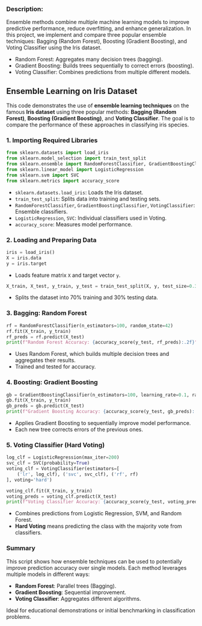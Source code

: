 ### Description:

Ensemble methods combine multiple machine learning models to improve predictive performance, reduce overfitting, and enhance generalization. In this project, we implement and compare three popular ensemble techniques: Bagging (Random Forest), Boosting (Gradient Boosting), and Voting Classifier using the Iris dataset.

- Random Forest: Aggregates many decision trees (bagging).
- Gradient Boosting: Builds trees sequentially to correct errors (boosting).
- Voting Classifier: Combines predictions from multiple different models.

## Ensemble Learning on Iris Dataset

This code demonstrates the use of **ensemble learning techniques** on the famous **Iris dataset** using three popular methods: **Bagging (Random Forest)**, **Boosting (Gradient Boosting)**, and **Voting Classifier**. The goal is to compare the performance of these approaches in classifying iris species.

### 1. Importing Required Libraries

```python
from sklearn.datasets import load_iris
from sklearn.model_selection import train_test_split
from sklearn.ensemble import RandomForestClassifier, GradientBoostingClassifier, VotingClassifier
from sklearn.linear_model import LogisticRegression
from sklearn.svm import SVC
from sklearn.metrics import accuracy_score
```

* `sklearn.datasets.load_iris`: Loads the Iris dataset.
* `train_test_split`: Splits data into training and testing sets.
* `RandomForestClassifier`, `GradientBoostingClassifier`, `VotingClassifier`: Ensemble classifiers.
* `LogisticRegression`, `SVC`: Individual classifiers used in Voting.
* `accuracy_score`: Measures model performance.

### 2. Loading and Preparing Data

```python
iris = load_iris()
X = iris.data
y = iris.target
```

* Loads feature matrix `X` and target vector `y`.

```python
X_train, X_test, y_train, y_test = train_test_split(X, y, test_size=0.3, random_state=42)
```

* Splits the dataset into 70% training and 30% testing data.

### 3. Bagging: Random Forest

```python
rf = RandomForestClassifier(n_estimators=100, random_state=42)
rf.fit(X_train, y_train)
rf_preds = rf.predict(X_test)
print(f"Random Forest Accuracy: {accuracy_score(y_test, rf_preds):.2f}")
```

* Uses Random Forest, which builds multiple decision trees and aggregates their results.
* Trained and tested for accuracy.

### 4. Boosting: Gradient Boosting

```python
gb = GradientBoostingClassifier(n_estimators=100, learning_rate=0.1, random_state=42)
gb.fit(X_train, y_train)
gb_preds = gb.predict(X_test)
print(f"Gradient Boosting Accuracy: {accuracy_score(y_test, gb_preds):.2f}")
```

* Applies Gradient Boosting to sequentially improve model performance.
* Each new tree corrects errors of the previous ones.

### 5. Voting Classifier (Hard Voting)

```python
log_clf = LogisticRegression(max_iter=200)
svc_clf = SVC(probability=True)
voting_clf = VotingClassifier(estimators=[
    ('lr', log_clf), ('svc', svc_clf), ('rf', rf)
], voting='hard')

voting_clf.fit(X_train, y_train)
voting_preds = voting_clf.predict(X_test)
print(f"Voting Classifier Accuracy: {accuracy_score(y_test, voting_preds):.2f}")
```

* Combines predictions from Logistic Regression, SVM, and Random Forest.
* **Hard Voting** means predicting the class with the majority vote from classifiers.

### Summary

This script shows how ensemble techniques can be used to potentially improve prediction accuracy over single models. Each method leverages multiple models in different ways:

* **Random Forest**: Parallel trees (Bagging).
* **Gradient Boosting**: Sequential improvement.
* **Voting Classifier**: Aggregates different algorithms.

Ideal for educational demonstrations or initial benchmarking in classification problems.
